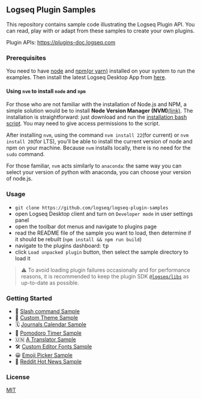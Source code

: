 ## Logseq Plugin Samples

This repository contains sample code illustrating the Logseq Plugin API. You can read, play with or adapt from these
samples to create your own plugins.

Plugin APIs: https://plugins-doc.logseq.com

### Prerequisites

You need to have [node](https://nodejs.org/) and [npm(or yarn)](https://yarnpkg.com/getting-started/install) installed
on your system to run the examples. Then install the latest Logseq Desktop App
from [here](https://github.com/logseq/logseq/releases).

#### Using `nvm` to install `node` and `npm`

For those who are not familiar with the installation of Node.js and NPM, a simple solution would be to install **Node
Version Manager (NVM)**[(link)](https://github.com/nvm-sh/nvm). The installation is straightforward: just download and
run the [installation bash script](https://github.com/nvm-sh/nvm/blob/v0.38.0/install.sh). You may need to give access
permissions to the script.

After installing `nvm`, using the command `nvm install 22`(for current) or `nvm install 20`(for LTS), you'll be able to
install the current version of node and npm on your machine. Because `nvm` installs locally, there is no need
for the `sudo` command.

For those familiar, `nvm` acts similarly to `anaconda`: the same way you can select your version of python with
anaconda, you can choose your version of node.js.

### Usage

- `git clone https://github.com/logseq/logseq-plugin-samples`
- open Logseq Desktop client and turn on `Developer mode` in user settings panel
- open the toolbar dot menus and navigate to plugins page
- read the README file of the sample you want to load, then determine if it should be
  rebuilt (`npm install && npm run build`)
- navigate to the plugins dashboard: <kbd>t</kbd><kbd>p</kbd>
- click `Load unpacked plugin` button, then select the sample directory to load it

>  ⚠️ To avoid loading plugin failures occasionally and for performance reasons, 
> it is recommended to keep the plugin SDK [`@logseq/libs`](https://www.npmjs.com/package/@logseq/libs) as up-to-date as possible.

### Getting Started

- 🌱 [Slash command Sample](./logseq-slash-commands)
- 🎨 [Custom Theme Sample](./logseq-bujo-themes)
- 🗓 [Journals Calendar Sample](./logseq-journals-calendar)
- 🍅 [Pomodoro Timer Sample](./logseq-pomodoro-timer)
- 🇺🇳 [A Translator Sample](./logseq-a-translator)
- 🛠 [Custom Editor Fonts Sample](./logseq-awesome-fonts)
- 😀 [Emoji Picker Sample](./logseq-emoji-picker)
- 📰 [Reddit Hot News Sample](./logseq-reddit-hot-news)

### License

[MIT](./LICENSE)
